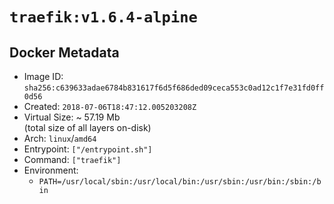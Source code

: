# `traefik:v1.6.4-alpine`

## Docker Metadata

- Image ID: `sha256:c639633adae6784b831617f6d5f686ded09ceca553c0ad12c1f7e31fd0ff0d56`
- Created: `2018-07-06T18:47:12.005203208Z`
- Virtual Size: ~ 57.19 Mb  
  (total size of all layers on-disk)
- Arch: `linux`/`amd64`
- Entrypoint: `["/entrypoint.sh"]`
- Command: `["traefik"]`
- Environment:
  - `PATH=/usr/local/sbin:/usr/local/bin:/usr/sbin:/usr/bin:/sbin:/bin`
